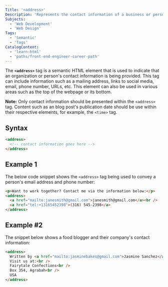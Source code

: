 ```yaml
---
Title: '<address>'
Description: 'Represents the contact information of a business or person '
Subjects:
  - 'Web Development'
  - 'Web Design'
Tags:
  - 'Semantic'
  - 'Tags'
CatalogContent:
  - 'learn-html'
  - 'paths/front-end-engineer-career-path'
---
```


The **`<address>`** tag is a semantic HTML element that is used to indicate that an organization or person's contact information is being provided. This tag can include information such as a mailing address, links to social media, email, phone number, URLs, etc. This element can also be used in various areas such as the top of the webpage or its bottom.

**Note:** Only contact information should be presented within the `<address>` tag. Content such as an blog post's publication date should be use within their respective elements, for example, the `<time>` tag.

## Syntax

```html
<address>
  <!-- contact information goes here -->
</address>
```

## Example 1

The below code snippet shows the `<address>` tag being used to convey a person's email address and phone number:

```html
<p>Want to work together? Contact me via the information below:</p>
<address>
  <a href="mailto:janesmith@gmail.com">janesmith@gmail.com</a><br />
  <a href="tel:+13165452398">(316) 545-2398</a>
</address>
```

## Example #2

The snippet below shows a food blogger and their company's contact information:

```html
<address>
  Written by <a href="mailto:jasminebakes@gmail.com">Jasmine Sanchez</a>.<br />
  Visit us at:<br />
  Fairytale Confections<br />
  Box 354, Agrabah<br />
  USA
</address>
```
